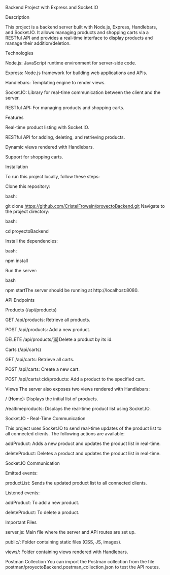 Backend Project with Express and Socket.IO

Description

This project is a backend server built with Node.js, Express, Handlebars, 
and Socket.IO. It allows managing products and shopping carts via a RESTful API and provides a real-time interface to display products and manage their addition/deletion.

Technologies

Node.js: JavaScript runtime environment for server-side code.

Express: Node.js framework for building web applications and APIs.

Handlebars: Templating engine to render views.

Socket.IO: Library for real-time communication between the client and the server.

RESTful API: For managing products and shopping carts.

Features

Real-time product listing with Socket.IO.

RESTful API for adding, deleting, and retrieving products.

Dynamic views rendered with Handlebars.

Support for shopping carts.

Installation

To run this project locally, follow these steps:

Clone this repository:

bash:

git clone https://github.com/CristelFrowein/proyectoBackend.git
Navigate to the project directory:

bash:

cd proyectoBackend

Install the dependencies:

bash:

npm install

Run the server:

bash

npm startThe server should be running at http://localhost:8080.

API Endpoints

Products (/api/products)

GET /api/products: Retrieve all products.

POST /api/products: Add a new product.

DELETE /api/products/:id: Delete a product by its id.

Carts (/api/carts)

GET /api/carts: Retrieve all carts.

POST /api/carts: Create a new cart.

POST /api/carts/:cid/products: Add a product to the specified cart.


Views
The server also exposes two views rendered with Handlebars:

/ (Home): Displays the initial list of products.

/realtimeproducts: Displays the real-time product list using Socket.IO.

Socket.IO - Real-Time Communication

This project uses Socket.IO to send real-time updates of the product list to all connected clients. The following actions are available:

addProduct: Adds a new product and updates the product list in real-time.

deleteProduct: Deletes a product and updates the product list in real-time.

Socket.IO Communication

Emitted events:

productList: Sends the updated product list to all connected clients.

Listened events:

addProduct: To add a new product.

deleteProduct: To delete a product.


Important Files

server.js: Main file where the server and API routes are set up.

public/: Folder containing static files (CSS, JS, images).

views/: Folder containing views rendered with Handlebars.

Postman Collection
You can import the Postman collection from the file postman/proyectoBackend.postman_collection.json to test the API routes.
